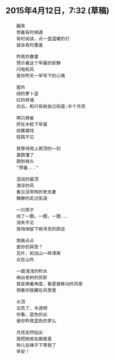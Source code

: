 ## 2015年4月12日，7:32 (草稿)

        醒来
        想着有时相遇
        有时阅读，点一盏温暖的灯
        就会有时重逢

        昨夜的春雷
        预示着这个早晨的安静
        闪电和风
        是你昨天一早写下的心情

        窗外
        绿的萝卜苗
        红的砖墙
        白云，和只有她自己知道:半个月亮

        两只麻雀
        挤在木桩下早餐
        绕篱嬉戏
        轻跳不见

        我等待爬上房顶的一刻
        喜鹊懂了
        跳到枝头
        "预备..."

        湿润的屋顶
        清凉的风
        看见没带狗的老夫妻
        静静的走过街道

        一只燕子
        绕了一圈，一圈，一圈...
        消失不见
        我悄悄留下她寻觅的踪迹

        雨痕点点
        是你的冥思？
        瓦片，如远山一样清爽
        云在山外

        一面浅浅的积水
        映出老树的剪影
        我变换着角度，看里面移动的风景
        想着你就藏在风景里

        头顶
        云亮了，半透明
        你看，蓝色的云
        是你昨夜蓝色的梦么

        月亮突然钻出
        我把她收在画面里
        狗儿在梯子下等我了
        早安！



